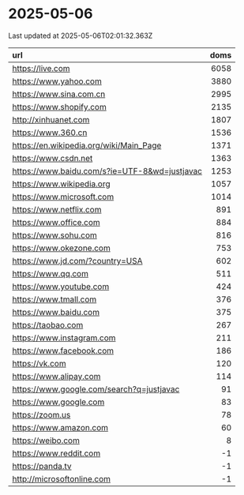 # 2025-05-06

<!-- BEGIN -->
Last updated at 2025-05-06T02:01:32.363Z

url | doms
:- | -:
https://live.com | 6058
https://www.yahoo.com | 3880
https://www.sina.com.cn | 2995
https://www.shopify.com | 2135
http://xinhuanet.com | 1807
https://www.360.cn | 1536
https://en.wikipedia.org/wiki/Main_Page | 1371
https://www.csdn.net | 1363
https://www.baidu.com/s?ie=UTF-8&wd=justjavac | 1253
https://www.wikipedia.org | 1057
https://www.microsoft.com | 1014
https://www.netflix.com | 891
https://www.office.com | 884
https://www.sohu.com | 816
https://www.okezone.com | 753
https://www.jd.com/?country=USA | 602
https://www.qq.com | 511
https://www.youtube.com | 424
https://www.tmall.com | 376
https://www.baidu.com | 375
https://taobao.com | 267
https://www.instagram.com | 211
https://www.facebook.com | 186
https://vk.com | 120
https://www.alipay.com | 114
https://www.google.com/search?q=justjavac | 91
https://www.google.com | 83
https://zoom.us | 78
https://www.amazon.com | 60
https://weibo.com | 8
https://www.reddit.com | -1
https://panda.tv | -1
http://microsoftonline.com | -1
<!-- END -->
